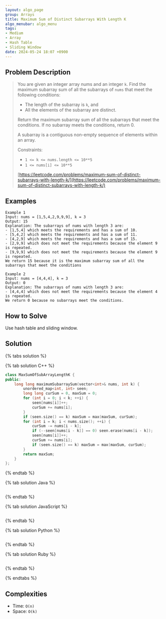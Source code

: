 ```yaml
---
layout: algo_page
group: Arrays
title: Maximum Sum of Distinct Subarrays With Length K
algo_menubar: algo_menu
tags:
- Medium
- Array
- Hash Table
- Sliding Window
date: 2024-05-24 18:07 +0900
---
```

## Problem Description
> You are given an integer array nums and an integer `k`. Find the maximum subarray sum of all the subarrays of `nums`
> that meet the following conditions:
>
> - The length of the subarray is `k`, and
> - All the elements of the subarray are distinct.
>
> Return the maximum subarray sum of all the subarrays that meet the conditions. If no subarray meets the conditions,
> return 0.
>
> A subarray is a contiguous non-empty sequence of elements within an array.
>
> Constraints:
> - `1 <= k <= nums.length <= 10**5`
> - `1 <= nums[i] <= 10**5`
>
> [https://leetcode.com/problems/maximum-sum-of-distinct-subarrays-with-length-k/](https://leetcode.com/problems/maximum-sum-of-distinct-subarrays-with-length-k/)

## Examples
```
Example 1
Input: nums = [1,5,4,2,9,9,9], k = 3
Output: 15
Explanation: The subarrays of nums with length 3 are:
- [1,5,4] which meets the requirements and has a sum of 10.
- [5,4,2] which meets the requirements and has a sum of 11.
- [4,2,9] which meets the requirements and has a sum of 15.
- [2,9,9] which does not meet the requirements because the element 9 is repeated.
- [9,9,9] which does not meet the requirements because the element 9 is repeated.
We return 15 because it is the maximum subarray sum of all the subarrays that meet the conditions
```

```
Example 2
Input: nums = [4,4,4], k = 3
Output: 0
Explanation: The subarrays of nums with length 3 are:
- [4,4,4] which does not meet the requirements because the element 4 is repeated.
We return 0 because no subarrays meet the conditions.
```

## How to Solve

Use hash table and sliding window.

## Solution

{% tabs solution %}

{% tab solution C++ %}
```cpp
class MaxSumOfSubArrayLengthK {
public:
    long long maximumSubarraySum(vector<int>& nums, int k) {
        unordered_map<int, int> seen;
        long long curSum = 0, maxSum = 0;
        for (int i = 0; i < k; ++i) {
            seen[nums[i]]++;
            curSum += nums[i];
        }
        if (seen.size() == k) maxSum = max(maxSum, curSum);
        for (int i = k; i < nums.size(); ++i) {
            curSum -= nums[i - k];
            if (--seen[nums[i - k]] == 0) seen.erase(nums[i - k]);
            seen[nums[i]]++;
            curSum += nums[i];
            if (seen.size() == k) maxSum = max(maxSum, curSum);
        }
        return maxSum;
    }
};
```
{% endtab %}

{% tab solution Java %}
```java

```
{% endtab %}

{% tab solution JavaScript %}
```js

```
{% endtab %}

{% tab solution Python %}
```python

```
{% endtab %}

{% tab solution Ruby %}
```ruby

```
{% endtab %}

{% endtabs %}



## Complexities
- Time: `O(n)`
- Space: `O(k)`
